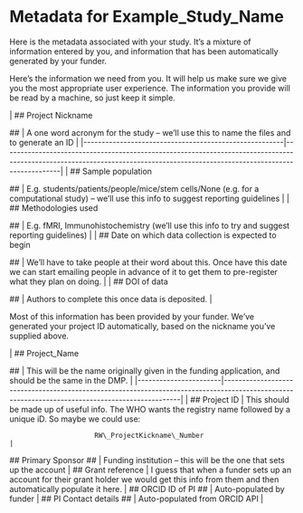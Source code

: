 # Metadata for Example\_Study\_Name

Here is the metadata associated with your study. It’s a mixture of information entered by you, and information that has been automatically generated by your funder.

Here’s the information we need from you. It will help us make sure we give you the most appropriate user experience. The information you provide will be read by a machine, so just keep it simple.

| \#\# Project Nickname

\#\# | A one word acronym for the study – we’ll use this to name the files and to generate an ID | |-------------------------------------------------------|----------------------------------------------------------------------------------------------------------------------------------------------------------------------------| | \#\# Sample population

\#\# | E.g. students/patients/people/mice/stem cells/None (e.g. for a computational study) – we’ll use this info to suggest reporting guidelines | | \#\# Methodologies used

\#\# | E.g. fMRI, Immunohistochemistry (we’ll use this info to try and suggest reporting guidelines) | | \#\# Date on which data collection is expected to begin

\#\# | We’ll have to take people at their word about this. Once have this date we can start emailing people in advance of it to get them to pre-register what they plan on doing. | | \#\# DOI of data

\#\# | Authors to complete this once data is deposited. |

Most of this information has been provided by your funder. We’ve generated your project ID automatically, based on the nickname you’ve supplied above.

| \#\# Project\_Name

\#\# | This will be the name originally given in the funding application, and should be the same in the DMP. | |-----------------------|------------------------------------------------------------------------------------------------------------------------------------------------| | \#\# Project ID | This should be made up of useful info. The WHO wants the registry name followed by a unique iD. So maybe we could use:

                         RW\_ProjectKickname\_Number                                                                                                                     |

\#\# Primary Sponsor \#\# | Funding institution – this will be the one that sets up the account |
\#\# Grant reference | I guess that when a funder sets up an account for their grant holder we would get this info from them and then automatically populate it here. |
\#\# ORCID ID of PI \#\# | Auto-populated by funder |
\#\# PI Contact details \#\# | Auto-populated from ORCID API |
